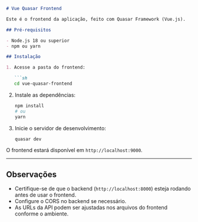
```md
# Vue Quasar Frontend

Este é o frontend da aplicação, feito com Quasar Framework (Vue.js).

## Pré-requisitos

- Node.js 18 ou superior
- npm ou yarn

## Instalação

1. Acesse a pasta do frontend:

   ```sh
   cd vue-quasar-frontend
   ```

2. Instale as dependências:

   ```sh
   npm install
   # ou
   yarn
   ```

3. Inicie o servidor de desenvolvimento:

   ```sh
   quasar dev
   ```

O frontend estará disponível em `http://localhost:9000`.

---

## Observações

- Certifique-se de que o backend (`http://localhost:8000`) esteja rodando antes de usar o frontend.
- Configure o CORS no backend se necessário.
- As URLs da API podem ser ajustadas nos arquivos do frontend conforme o ambiente.

```